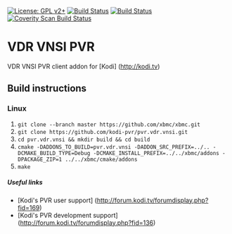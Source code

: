 [![License: GPL v2+](https://img.shields.io/badge/License-GPL%20v2+-blue.svg)](LICENSE.md)
[![Build Status](https://travis-ci.org/kodi-pvr/pvr.vdr.vnsi.svg?branch=Matrix)](https://travis-ci.org/kodi-pvr/pvr.vdr.vnsi/branches)
[![Build Status](https://dev.azure.com/teamkodi/kodi-pvr/_apis/build/status/kodi-pvr.pvr.vdr.vnsi?branchName=Matrix)](https://dev.azure.com/teamkodi/kodi-pvr/_build/latest?definitionId=69&branchName=Matrix)
[![Coverity Scan Build Status](https://scan.coverity.com/projects/5120/badge.svg)](https://scan.coverity.com/projects/5120)

# VDR VNSI PVR
VDR VNSI PVR client addon for [Kodi] (http://kodi.tv)

## Build instructions

### Linux

1. `git clone --branch master https://github.com/xbmc/xbmc.git`
2. `git clone https://github.com/kodi-pvr/pvr.vdr.vnsi.git`
3. `cd pvr.vdr.vnsi && mkdir build && cd build`
4. `cmake -DADDONS_TO_BUILD=pvr.vdr.vnsi -DADDON_SRC_PREFIX=../.. -DCMAKE_BUILD_TYPE=Debug -DCMAKE_INSTALL_PREFIX=../../xbmc/addons -DPACKAGE_ZIP=1 ../../xbmc/cmake/addons`
5. `make`

##### Useful links

* [Kodi's PVR user support] (http://forum.kodi.tv/forumdisplay.php?fid=169)
* [Kodi's PVR development support] (http://forum.kodi.tv/forumdisplay.php?fid=136)
